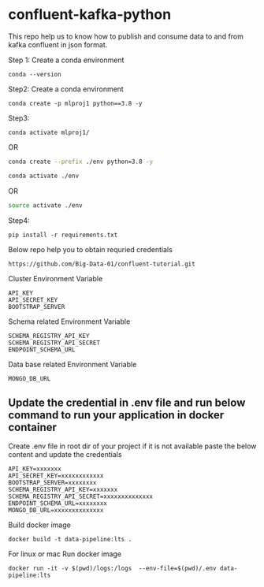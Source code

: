 # confluent-kafka-python


This repo help us to know how to publish and consume data to and from kafka confluent in json format.

Step 1: Create a conda environment
```
conda --version
```

Step2: Create  a conda environment
```
conda create -p mlproj1 python==3.8 -y
```

Step3:
```
conda activate mlproj1/
```
OR

```bash
conda create --prefix ./env python=3.8 -y
```

```bash
conda activate ./env
```
OR
```bash
source activate ./env
```

Step4:
```
pip install -r requirements.txt
```

Below repo help you to obtain requried credentials
```
https://github.com/Big-Data-01/confluent-tutorial.git
```


Cluster Environment Variable
```
API_KEY
API_SECRET_KEY
BOOTSTRAP_SERVER
```


Schema related Environment Variable
```
SCHEMA_REGISTRY_API_KEY
SCHEMA_REGISTRY_API_SECRET
ENDPOINT_SCHEMA_URL
```
Data base related Environment Variable
```
MONGO_DB_URL
```

## Update the credential in .env file and run below command to run your application in docker container


Create .env file in root dir of your project if it is not available
paste the below content and update the credentials
```
API_KEY=xxxxxxx
API_SECRET_KEY=xxxxxxxxxxxx
BOOTSTRAP_SERVER=xxxxxxxx
SCHEMA_REGISTRY_API_KEY=xxxxxxx
SCHEMA_REGISTRY_API_SECRET=xxxxxxxxxxxxxx
ENDPOINT_SCHEMA_URL=xxxxxxxx
MONGO_DB_URL=xxxxxxxxxxxxxx
```

Build docker image
```
docker build -t data-pipeline:lts .
```

For linux or mac
Run docker image
```
docker run -it -v $(pwd)/logs:/logs  --env-file=$(pwd)/.env data-pipeline:lts
```

